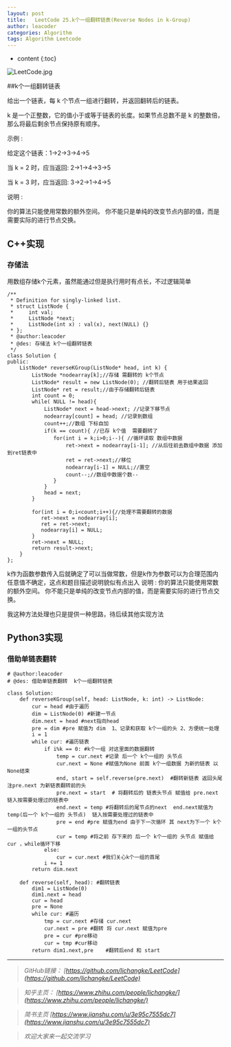 ```yaml
---
layout: post
title:   LeetCode 25.k个一组翻转链表(Reverse Nodes in k-Group)
author: leacoder
categories: Algorithm 
tags: Algorithm Leetcode
---
```


* content
{:toc}


![LeetCode.jpg](https://upload-images.jianshu.io/upload_images/16846478-3ce5a2f42859cca9.jpg?imageMogr2/auto-orient/strip%7CimageView2/2/w/1240)


##k个一组翻转链表

给出一个链表，每 k 个节点一组进行翻转，并返回翻转后的链表。

k 是一个正整数，它的值小于或等于链表的长度。如果节点总数不是 k 的整数倍，那么将最后剩余节点保持原有顺序。

示例 :

给定这个链表：1->2->3->4->5

当 k = 2 时，应当返回: 2->1->4->3->5

当 k = 3 时，应当返回: 3->2->1->4->5

说明 :

你的算法只能使用常数的额外空间。
你不能只是单纯的改变节点内部的值，而是需要实际的进行节点交换。

## C++实现
### 存储法
用数组存储k个元素，虽然能通过但是执行用时有点长，不过逻辑简单
```
/**
 * Definition for singly-linked list.
 * struct ListNode {
 *     int val;
 *     ListNode *next;
 *     ListNode(int x) : val(x), next(NULL) {}
 * };
 * @author:leacoder
 * @des: 存储法 k个一组翻转链表
 */
class Solution {
public:
    ListNode* reverseKGroup(ListNode* head, int k) {
        ListNode *nodearray[k];//存储 需翻转的 k个节点
        ListNode* result = new ListNode(0); //翻转后链表 用于结果返回
        ListNode* ret = result;//由于存储翻转后链表
        int count = 0;
        while( NULL != head){
            ListNode* next = head->next; //记录下移节点
            nodearray[count] = head; //记录到数组
            count++;//数组 下标自加 
            if(k == count){ //已存 k个值  需要翻转了
               for(int i = k;i>0;i--){ //循环读取 数组中数据
                   ret->next = nodearray[i-1]; //从后往前去数组中数据 添加到ret链表中
                   ret = ret->next;//移位
                   nodearray[i-1] = NULL;//置空
                   count--;//数组中数据个数--
               }
            }
            head = next;
        }
        
        for(int i = 0;i<count;i++){//处理不需要翻转的数据
           ret->next = nodearray[i];
           ret = ret->next;
           nodearray[i] = NULL;
        }
        ret->next = NULL;
        return result->next;
    }
};
```
k作为函数参数传入后就确定了可以当做常数，但是k作为参数可以为合理范围内任意值不确定，这点和题目描述说明貌似有点出入 
说明 : 你的算法只能使用常数的额外空间。 
你不能只是单纯的改变节点内部的值，而是需要实际的进行节点交换。

我这种方法处理也只是提供一种思路，待后续其他实现方法

## Python3实现
### 借助单链表翻转 
```
# @author:leacoder
# @des: 借助单链表翻转  k个一组翻转链表

class Solution:
    def reverseKGroup(self, head: ListNode, k: int) -> ListNode:
        cur = head #由于遍历
        dim = ListNode(0) #新建一节点 
        dim.next = head #next指向head
        pre = dim #pre 赋值为 dim  1、记录和获取 k个一组的头 2、方便统一处理
        i = 1
        while cur: #遍历链表
            if i%k == 0: #k个一组 对这里面的数据翻转
                temp = cur.next #记录 后一个 k个一组的 头节点
                cur.next = None #赋值为None 前面 k个一组数据 为新的链表 以 None结束  
                end, start = self.reverse(pre.next)  #翻转新链表 返回头尾  注pre.next 为新链表翻转前的头
                pre.next = start  # 将翻转后的 链表头节点 赋值给 pre.next 链入按需要处理过的链表中
                end.next = temp #将翻转后的尾节点的next  end.next赋值为temp(后一个 k个一组的 头节点)  链入按需要处理过的链表中
                pre = end #pre 赋值为end 由于下一次循环 其 next为下一个 k个一组的头节点
                cur = temp #将之前 存下来的 后一个 k个一组的 头节点 赋值给 cur ，while循环下移
            else:
                cur = cur.next #我们关心k个一组的首尾
            i += 1
        return dim.next
    
    def reverse(self, head): #翻转链表
        dim1 = ListNode(0)
        dim1.next = head
        cur = head
        pre = None
        while cur: #遍历
            tmp = cur.next #存储 cur.next
            cur.next = pre #翻转 将 cur.next 赋值为pre
            pre = cur #pre移动
            cur = tmp #cur移动
        return dim1.next,pre    #翻转后end 和 start
```




----
>*GitHub链接：*
>*[https://github.com/lichangke/LeetCode](https://github.com/lichangke/LeetCode)*

>*知乎主页：*
>*[https://www.zhihu.com/people/lichangke/](https://www.zhihu.com/people/lichangke/)*

>*简书主页*
>*[https://www.jianshu.com/u/3e95c7555dc7](https://www.jianshu.com/u/3e95c7555dc7)*

>*欢迎大家来一起交流学习*
